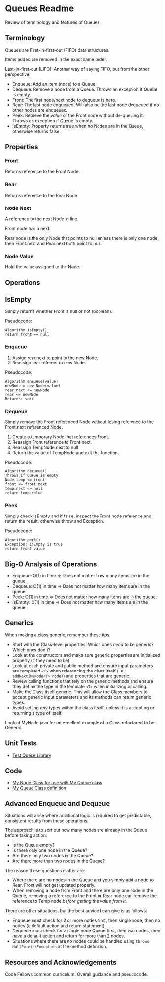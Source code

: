 # Queues Readme

Review of terminology and features of Queues.

## Terminology

Queues are First-in-first-out (FIFO) data structures.

Items added are removed in the exact same order.

Last-in-first-out (LIFO): Another way of saying FIFO, but from the other perspective.

- Enqueue: Add an item (node) to a Queue.
- Dequeue: Remove a node from a Queue. Throws an exception if Queue is empty.
- Front: The first node/next node to dequeue is here.
- Rear: The last node enqueued. Will also be the last node dequeued if no other nodes are enqueued.
- Peek: Retrieve the *value* of the Front node without de-queuing it. Throws an exception if Queue is empty.
- IsEmpty: Property returns true when no Nodes are in the Queue, otherwise returns false.

## Properties

### Front

Returns reference to the Front Node.

### Rear

Returns reference to the Rear Node.

### Node Next

A reference to the next Node in line.

Front node has a next.

Rear node is the only Node that points to null unless there is only one node, then Front.next and Rear.next both point to null.

### Node Value

Hold the value assigned to the Node.

## Operations

## IsEmpty

Simply returns whether Front is null or not (boolean).

Pseudocode:

```text
Algorithm isEmpty()
return front == null
```

### Enqueue

1. Assign rear.next to point to the new Node.
2. Reassign rear referent to new Node.

Pseudocode:

```text
Algorithm enqueue(value)
newNode = new Node(value)
rear.next <= newNode
rear <= newNode
Returns: void
```

### Dequeue

Simply remove the Front referenced Node without losing reference to the Front.next referenced Node.

1. Create a temporary Node that references Front.
2. Reassign Front reference to Front.next.
3. Reassign TempNode.next to null
4. Return the value of TempNode and exit the function.

Pseudocode:

```text
Algorithm dequeue()
Throws if Queue is empty
Node temp <= front
front <= front.next
temp.next <= null
return temp.value
```

### Peek

Simply check isEmpty and if false, inspect the Front node reference and return the result, otherwise throw and Exception.

Pseudocode:

```text
Algorithm peek()
Exception: isEmpty is true
return front.value
```

## Big-O Analysis of Operations

- Enqueue: O(1) in time => Does not matter how many items are in the queue.
- Dequeue: O(1) in time => Does not matter how many items are in the queue.
- Peek: O(1) in time => Does not matter how many items are in the queue.
- IsEmpty: O(1) in time => Does not matter how many items are in the queue.

## Generics

When making a class generic, remember these tips:

- Start with the Class-level properties. Which ones *need* to be generic? Which ones don't?
- Look at the constructors and make sure generic properties are initialized properly (if they need to be).
- Look at each private and public method and ensure input parameters are templated `<T>` when referencing the class itself (i.e. `addNext(MyNode<T> node)`) and properties that are generic.
- Review calling functions that rely on the generic methods and ensure they define the type in the template `<T>` when initializing or calling.
- Make the Class itself generic. This will allow the Class members to accept generic input parameters and its methods can return generic types.
- Avoid setting *any* types within the class itself, unless it is accepting or returning a type of itself.

Look at MyNode.java for an excellent example of a Class refactored to be Generic.

## Unit Tests

- [Test Queue Library](../lib/src/test/java/myJava/code/models/TestQueueLibrary.java)

## Code

- [My Node Class for use with My Queue class](../lib/src/main/java/myJava/code/models/MyNode.java)
- [My Queue Class definition](../lib/src/main/java/myJava/code/models/MyQueue.java)

## Advanced Enqueue and Dequeue

Situations will arise where additional logic is required to get predictable, consistent results from these operations.

The approach is to sort out how many nodes are already in the Queue before taking action:

- Is the Queue empty?
- Is there only one node in the Queue?
- Are there only two nodes in the Queue?
- Are there more than two nodes in the Queue?

The reason these questions matter are:

- Where there are no nodes in the Queue and you simply add a node to Rear, Front will not get updated properly.
- When removing a node from Front and there are only one node in the Queue, removing a reference to the Front or Rear node can remove the reference to Temp node *before getting the value from it*.

There are other situations, but the best advice I can give is as follows:

- Enqueue must check for 2 or more nodes first, then single node, then no nodes (a default action and return statement).
- Dequeue must check for a single node Queue first, then two nodes, then have a default action and return for more than 2 nodes.
- Situations where there are no nodes could be handled using `throws NullPointerException` at the method definition.

## Resources and Acknowledgements

Code Fellows common curriculum: Overall guidance and pseudocode.
